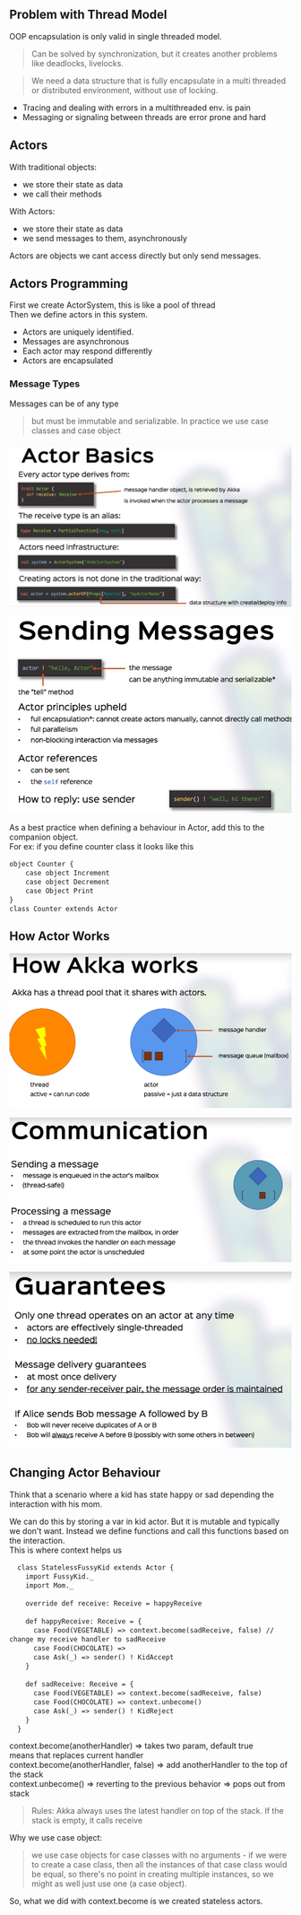 ## Problem with Thread Model
OOP encapsulation is only valid in single threaded model.
> Can be solved by synchronization, but it creates another problems like deadlocks, livelocks.

> We need a data structure that is fully encapsulate in a multi threaded or distributed environment,
without use of locking.

- Tracing and dealing with errors in a multithreaded env. is pain
- Messaging or signaling between threads are error prone and hard

## Actors
With traditional objects:
- we store their state as data
- we call their methods

With Actors:
- we store their state as data
- we send messages to them, asynchronously

Actors are objects we cant access directly but only send messages.

## Actors Programming
First we create ActorSystem, this is like a pool of thread
<br>
Then we define actors in this system. 
- Actors are uniquely identified.
- Messages are asynchronous
- Each actor may respond differently
- Actors are encapsulated

### Message Types
Messages can be of any type
> but must be immutable and serializable. In practice we use case classes and case object

![alt text](images/53.PNG)

![alt text](images/54.PNG)

As a best practice when defining a behaviour in Actor, add this to the companion object.
<br>
For ex: if you define counter class it looks like this
```
object Counter {
    case object Increment
    case object Decrement
    case Object Print
}
class Counter extends Actor
```

## How Actor Works

![alt text](images/55.PNG)

![alt text](images/56.PNG)

![alt text](images/57.PNG)

## Changing Actor Behaviour
Think that a scenario where a kid has state happy or sad depending the interaction
with his mom.

We can do this by storing a var in kid actor. But it is mutable and typically we don't want.
Instead we define functions and call this functions based on the interaction.
<br>
This is where context helps us

```
  class StatelessFussyKid extends Actor {
    import FussyKid._
    import Mom._

    override def receive: Receive = happyReceive

    def happyReceive: Receive = {
      case Food(VEGETABLE) => context.become(sadReceive, false) // change my receive handler to sadReceive
      case Food(CHOCOLATE) =>
      case Ask(_) => sender() ! KidAccept
    }

    def sadReceive: Receive = {
      case Food(VEGETABLE) => context.become(sadReceive, false)
      case Food(CHOCOLATE) => context.unbecome()
      case Ask(_) => sender() ! KidReject
    }
  }
```

context.become(anotherHandler) => takes two param, default true
<br>
means that replaces current handler
<br>
context.become(anotherHandler, false) => add anotherHandler to the top of the stack
<br>
context.unbecome()  => reverting to the previous behavior => pops out from stack

> Rules: Akka always uses the latest handler on top of the stack. If the stack is empty, it calls receive

Why we use case object:
> we use case objects for case classes with no arguments - if we were to create a case class, then all the instances of that case class would be equal, so there's no point in creating multiple instances, so we might as well just use one (a case object).

So, what we did with context.become is we created stateless actors.